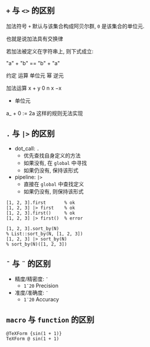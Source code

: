 

## `+` 与 `<>` 的区别


加法符号 `+` 默认与该集合构成阿贝尔群, `0` 是该集合的单位元.

也就是说加法具有交换律

若加法被定义在字符串上, 则下式成立:

"a" + "b" == "b" + "a"

约定 运算 单位元 幂 逆元

加法运算 x + y 0 n x −x

- 单位元
 
a_ + 0 := 2a 这样的规则无法实现





## `.` 与 `|>` 的区别

- dot_call: `.`
  - 优先查找自身定义的方法
  - 如果没有, 在 `global` 中寻找
  - 如果仍没有, 保持该形式
- pipeline: `|>`
  - 直接在 `global` 中查找定义
  - 如果仍没有, 则保持该形式

```sm
[1, 2, 3].first       % ok
[1, 2, 3] |> first    % ok
[1, 2, 3].first()     % ok
[1, 2, 3] |> first()  % error
```

```sm
[1, 2, 3].sort_by(N)
% List::sort_by(N, [1, 2, 3])
[1, 2, 3] |> sort_by(N)
% sort_by(N)([1, 2, 3])
```

## `¯` 与 `¨` 的区别

- 精度/精密度: `¯`
  - `1¯20` Precision
- 准度/准确度: `¨`
  - `1¨20` Accuracy


## `macro` 与 `function` 的区别

```sm
@TeXForm {sin(1 + 1)}
TeXForm @ sin(1 + 1)
```